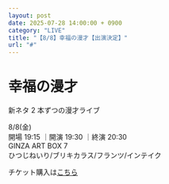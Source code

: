 ```yaml
---
layout: post
date: 2025-07-28 14:00:00 + 0900
category: "LIVE"
title: "【8/8】幸福の漫才【出演決定】"
url: "#"
---
```


# 幸福の漫才<br>

新ネタ 2 本ずつの漫才ライブ

<i class="fa-regular fa-calendar-alt"></i> 8/8(金)<br>
<i class="fa-regular fa-clock"></i> 開場 19:15 ｜開演 19:30 ｜終演 20:30 <br>
<i class="fa-solid fa-location-dot"></i> GINZA ART BOX 7<br>
<i class="fa-solid fa-users"></i> ひつじねいり/ブリキカラス/フランツ/インテイク

チケット購入は<a href="https://tiget.net/events/418747" target="_blank">こちら</a>

